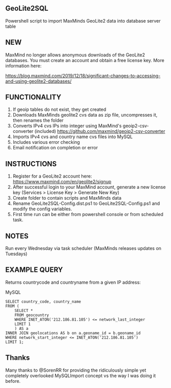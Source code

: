 ## GeoLite2SQL
Powershell script to import MaxMinds GeoLite2 data into database server table

## NEW

MaxMind no longer allows anonymous downloads of the GeoLite2 databases. You must create an account and obtain a free license key. More information here:

https://blog.maxmind.com/2019/12/18/significant-changes-to-accessing-and-using-geolite2-databases/

## FUNCTIONALITY
1) If geoip tables do not exist, they get created
2) Downloads MaxMinds geolite2 cvs data as zip file, uncompresses it, then renames the folder
3) Converts IPv4 cvs IPs into integer using MaxMind's geoip2-csv-converter (included) https://github.com/maxmind/geoip2-csv-converter
4) Imports IPv4 cvs and country name cvs files into MySQL
5) Includes various error checking
6) Email notification on completion or error

## INSTRUCTIONS
1) Register for a GeoLite2 account here: https://www.maxmind.com/en/geolite2/signup
2) After successful login to your MaxMind account, generate a new license key (Services > License Key > Generate New Key)
3) Create folder to contain scripts and MaxMinds data
4) Rename GeoLite2SQL-Config.dist.ps1 to GeoLite2SQL-Config.ps1 and modify the config variables.
5) First time run can be either from powershell console or from scheduled task.

## NOTES
Run every Wednesday via task scheduler (MaxMinds releases updates on Tuesdays)

## EXAMPLE QUERY
Returns countrycode and countryname from a given IP address:

MySQL	
```
SELECT country_code, country_name
FROM (
	SELECT * 
	FROM geocountry 
	WHERE INET_ATON('212.186.81.105') <= network_last_integer
	LIMIT 1
	) AS a 
INNER JOIN geolocations AS b on a.geoname_id = b.geoname_id
WHERE network_start_integer <= INET_ATON('212.186.81.105')
LIMIT 1;
```

## Thanks
Many thanks to @SorenRR for providing the ridiculously simple yet completely overlooked MySQLImport concept vs the way I was doing it before.
